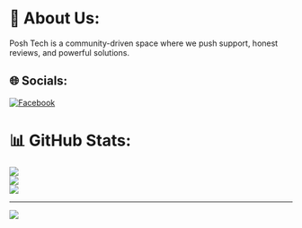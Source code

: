 # 💫 About Us:
Posh Tech is a community-driven space where we push support, honest reviews, and powerful solutions.


## 🌐 Socials:
[![Facebook](https://img.shields.io/badge/Facebook-%231877F2.svg?logo=Facebook&logoColor=white)](https://facebook.com/OurPoshTech) 
# 📊 GitHub Stats:
![](https://github-readme-stats.vercel.app/api?username=poshtechorg&theme=dark&hide_border=false&include_all_commits=false&count_private=false)<br/>
![](https://nirzak-streak-stats.vercel.app/?user=poshtechorg&theme=dark&hide_border=false)<br/>
![](https://github-readme-stats.vercel.app/api/top-langs/?username=poshtechorg&theme=dark&hide_border=false&include_all_commits=false&count_private=false&layout=compact)

---
[![](https://visitcount.itsvg.in/api?id=poshtechorg&icon=0&color=0)](https://visitcount.itsvg.in)

<!-- Proudly created with GPRM ( https://gprm.itsvg.in ) -->
